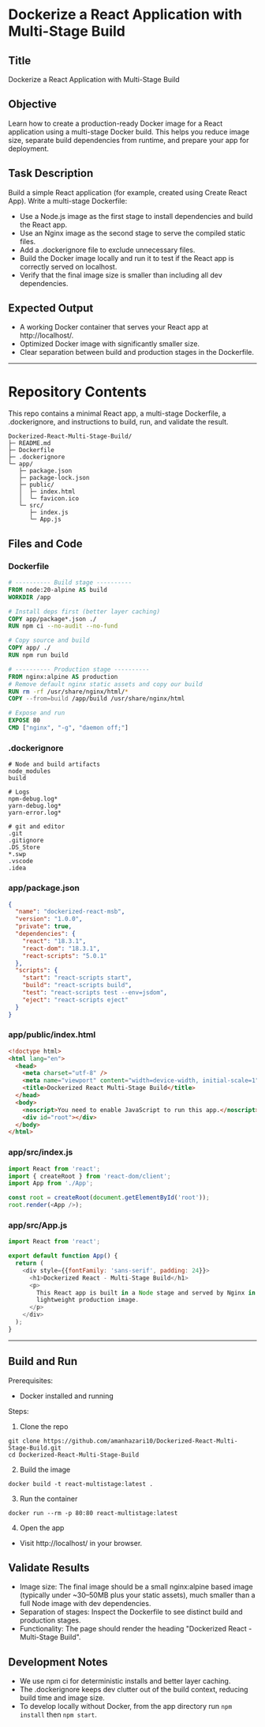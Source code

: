 # Dockerize a React Application with Multi-Stage Build

## Title
Dockerize a React Application with Multi-Stage Build

## Objective
Learn how to create a production-ready Docker image for a React application using a multi-stage Docker build. This helps you reduce image size, separate build dependencies from runtime, and prepare your app for deployment.

## Task Description
Build a simple React application (for example, created using Create React App). Write a multi-stage Dockerfile:
- Use a Node.js image as the first stage to install dependencies and build the React app.
- Use an Nginx image as the second stage to serve the compiled static files.
- Add a .dockerignore file to exclude unnecessary files.
- Build the Docker image locally and run it to test if the React app is correctly served on localhost.
- Verify that the final image size is smaller than including all dev dependencies.

## Expected Output
- A working Docker container that serves your React app at http://localhost/.
- Optimized Docker image with significantly smaller size.
- Clear separation between build and production stages in the Dockerfile.

---

# Repository Contents
This repo contains a minimal React app, a multi-stage Dockerfile, a .dockerignore, and instructions to build, run, and validate the result.

```
Dockerized-React-Multi-Stage-Build/
├─ README.md
├─ Dockerfile
├─ .dockerignore
└─ app/
   ├─ package.json
   ├─ package-lock.json
   ├─ public/
   │  ├─ index.html
   │  └─ favicon.ico
   └─ src/
      ├─ index.js
      └─ App.js
```

## Files and Code

### Dockerfile
```Dockerfile
# ---------- Build stage ----------
FROM node:20-alpine AS build
WORKDIR /app

# Install deps first (better layer caching)
COPY app/package*.json ./
RUN npm ci --no-audit --no-fund

# Copy source and build
COPY app/ ./
RUN npm run build

# ---------- Production stage ----------
FROM nginx:alpine AS production
# Remove default nginx static assets and copy our build
RUN rm -rf /usr/share/nginx/html/*
COPY --from=build /app/build /usr/share/nginx/html

# Expose and run
EXPOSE 80
CMD ["nginx", "-g", "daemon off;"]
```

### .dockerignore
```gitignore
# Node and build artifacts
node_modules
build

# Logs
npm-debug.log*
yarn-debug.log*
yarn-error.log*

# git and editor
.git
.gitignore
.DS_Store
*.swp
.vscode
.idea
```

### app/package.json
```json
{
  "name": "dockerized-react-msb",
  "version": "1.0.0",
  "private": true,
  "dependencies": {
    "react": "18.3.1",
    "react-dom": "18.3.1",
    "react-scripts": "5.0.1"
  },
  "scripts": {
    "start": "react-scripts start",
    "build": "react-scripts build",
    "test": "react-scripts test --env=jsdom",
    "eject": "react-scripts eject"
  }
}
```

### app/public/index.html
```html
<!doctype html>
<html lang="en">
  <head>
    <meta charset="utf-8" />
    <meta name="viewport" content="width=device-width, initial-scale=1" />
    <title>Dockerized React Multi-Stage Build</title>
  </head>
  <body>
    <noscript>You need to enable JavaScript to run this app.</noscript>
    <div id="root"></div>
  </body>
</html>
```

### app/src/index.js
```js
import React from 'react';
import { createRoot } from 'react-dom/client';
import App from './App';

const root = createRoot(document.getElementById('root'));
root.render(<App />);
```

### app/src/App.js
```js
import React from 'react';

export default function App() {
  return (
    <div style={{fontFamily: 'sans-serif', padding: 24}}>
      <h1>Dockerized React - Multi-Stage Build</h1>
      <p>
        This React app is built in a Node stage and served by Nginx in a
        lightweight production image.
      </p>
    </div>
  );
}
```

---

## Build and Run

Prerequisites:
- Docker installed and running

Steps:
1) Clone the repo
```
git clone https://github.com/amanhazari10/Dockerized-React-Multi-Stage-Build.git
cd Dockerized-React-Multi-Stage-Build
```

2) Build the image
```
docker build -t react-multistage:latest .
```

3) Run the container
```
docker run --rm -p 80:80 react-multistage:latest
```

4) Open the app
- Visit http://localhost/ in your browser.

## Validate Results
- Image size: The final image should be a small nginx:alpine based image (typically under ~30–50MB plus your static assets), much smaller than a full Node image with dev dependencies.
- Separation of stages: Inspect the Dockerfile to see distinct build and production stages.
- Functionality: The page should render the heading "Dockerized React - Multi-Stage Build".

## Development Notes
- We use npm ci for deterministic installs and better layer caching.
- The .dockerignore keeps dev clutter out of the build context, reducing build time and image size.
- To develop locally without Docker, from the app directory run `npm install` then `npm start`.
